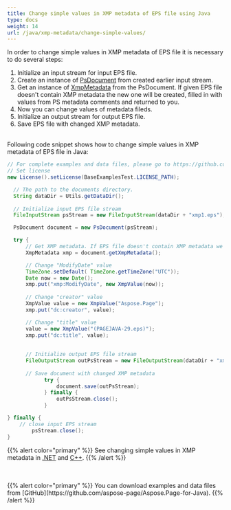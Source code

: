 ```yaml
---
title: Change simple values in XMP metadata of EPS file using Java
type: docs
weight: 14
url: /java/xmp-metadata/change-simple-values/
---
```


<!--
{{% alert color="primary" %}} 

You can check the quality of Aspose.Page EPS to PDF conversion and view the results via free online <a nofollow href="https://products.aspose.app/page/conversion/eps-to-pdf">EPS to PDF Converter</a> {{% /alert %}}
-->

In order to change simple values in XMP metadata of EPS file it is necessary to do several steps:
1. Initialize an input stream for input EPS file.
2. Create an instance of [PsDocument](https://apireference.aspose.com/page/java/com.aspose.eps/psdocument) from created earlier input stream.
3. Get an instance of [XmpMetadata](https://apireference.aspose.com/page/java/com.aspose.eps.xmp/xmpmetadata) from the PsDocument. If given EPS file doesn't contain XMP metadata the new one
will be created, filled in with values from PS metadata comments and returned to you.
4. Now you can change values of metadata fileds.
5. Initialize an output stream for output EPS file.
6. Save EPS file with changed XMP metadata.

<br>Following code snippet shows how to change simple values in XMP metadata of EPS file in Java:
<br>
```Java
// For complete examples and data files, please go to https://github.com/aspose-page/Aspose.Page-for-Java
// Set license
new License().setLicense(BaseExamplesTest.LICENSE_PATH);

  // The path to the documents directory.
  String dataDir = Utils.getDataDir();
  
  // Initialize input EPS file stream
  FileInputStream psStream = new FileInputStream(dataDir + "xmp1.eps");

  PsDocument document = new PsDocument(psStream);

  try {
      // Get XMP metadata. If EPS file doesn't contain XMP metadata we get new one filled with values from PS metadata comments (%%Creator, %%CreateDate, %%Title etc)
      XmpMetadata xmp = document.getXmpMetadata();

      // Change "ModifyDate" value
      TimeZone.setDefault( TimeZone.getTimeZone("UTC"));
      Date now = new Date();
      xmp.put("xmp:ModifyDate", new XmpValue(now));
      
      // Change "creator" value
      XmpValue value = new XmpValue("Aspose.Page");
      xmp.put("dc:creator", value);

      // Change "title" value
      value = new XmpValue("(PAGEJAVA-29.eps)");
      xmp.put("dc:title", value);
      
      
      // Initialize output EPS file stream
      FileOutputStream outPsStream = new FileOutputStream(dataDir + "xmp1_changed.eps");
      
      // Save document with changed XMP metadata
			try {			
				document.save(outPsStream);
			} finally {
				outPsStream.close();
			}

} finally {
    // close input EPS stream
		psStream.close();
}
```
{{% alert color="primary" %}}
See changing simple values in XMP metadata in [.NET](/page/net/xmp-metadata/change-simple-values/) and [C++](/page/cpp/xmp-metadata/change-simple-values/).
{{% /alert %}}
<!--
{{% alert color="primary" %}}
Evaluate EPS to PDF conversion online on our <a nofollow href="https://products.aspose.app/page/conversion/eps-to-pdf">EPS to PDF Converter</a>. You can convert several EPS files to PDF at once and dowload results in a few seconds.
 {{% /alert %}}
-->
<br>
<br>
{{% alert color="primary" %}}
You can download examples and data files from [GitHub](https://github.com/aspose-page/Aspose.Page-for-Java). {{% /alert %}}